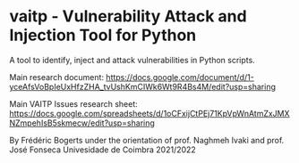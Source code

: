 # vaitp - Vulnerability Attack and Injection Tool for Python

A tool to identify, inject and attack vulnerabilities in Python scripts.


Main research document: https://docs.google.com/document/d/1-yceAfsVoBpIeUxHfzZHA_tvUshKmCIWk6Wt9R4Bs4M/edit?usp=sharing

Main VAITP Issues research sheet: https://docs.google.com/spreadsheets/d/1oCFxijCtPEj71KpVpWnAtmZxJMXNZmpehIsB5skmecw/edit?usp=sharing



By Frédéric Bogerts under the orientation of prof. Naghmeh Ivaki and prof. José Fonseca
Univesidade de Coimbra 2021/2022

